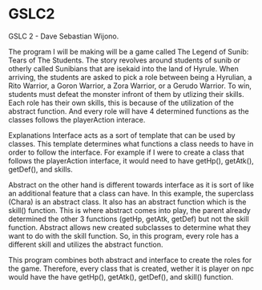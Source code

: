 # GSLC2
GSLC 2 - Dave Sebastian Wijono.

The program I will be making will be a game called The Legend of Sunib: Tears of The Students. The story revolves around students of sunib or otherly called Sunibians that are isekaid into the land of Hyrule. When arriving, the students are asked to pick a role between being a Hyrulian, a Rito Warrior, a Goron Warrior, a Zora Warrior, or a Gerudo Warrior. To win, students must defeat the monster infront of them by utlizing their skills. Each role has their own skills, this is because of the utilization of the abstract function. And every role will have 4 determined functions as the classes follows the playerAction interace. 

Explanations
Interface acts as a sort of template that can be used by classes. This template determines what functions a class needs to have in order to follow the interface. For example if I were to create a class that follows the playerAction interface, it would need to have getHp(), getAtk(), getDef(), and skills.

Abstract on the other hand is different towards interface as it is sort of like an additional feature that a class can have. In this example, the superclass (Chara) is an abstract class. It also has an abstract function which is the skill() function. This is where abstract comes into play, the parent already determined the other 3 functions (getHp, getAtk, getDef) but not the skill function. Abstract allows new created subclasses to determine what they want to do with the skill function. So, in this program, every role has a different skill and utilizes the abstract function.

This program combines both abstract and interface to create the roles for the game. Therefore, every class that is created, wether it is player on npc would have the have getHp(), getAtk(), getDef(), and skill() function.
